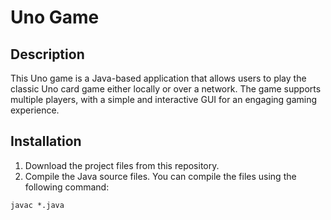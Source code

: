 # Uno Game

## Description

This Uno game is a Java-based application that allows users to play the classic Uno card game either locally or over a network. The game supports multiple players, with a simple and interactive GUI for an engaging gaming experience.

## Installation

1. Download the project files from this repository.
2. Compile the Java source files. You can compile the files using the following command:

```
javac *.java
```
